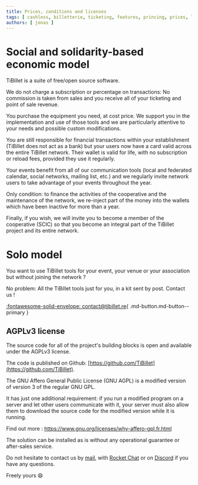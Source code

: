 ```yaml
---
title: Prices, conditions and licenses
tags: [ cashless, billetterie, ticketing, features, princing, prices, licences ]
authors: [ jonas ]
---
```


# Social and solidarity-based economic model

TiBillet is a suite of free/open source software.

We do not charge a subscription or percentage on transactions: 
No commission is taken from sales and 
you receive all of your ticketing and point of sale revenue.

You purchase the equipment you need, at cost price.
We support you in the implementation and use of those tools and we are particularly attentive to your needs and possible custom modifications.

You are still responsible for financial transactions within your establishment (TiBillet does not 
act as a bank) but your users now have a card valid across the entire TiBillet network. 
Their wallet is valid for life, with no subscription or reload fees, provided they use it regularly.

Your events benefit from all of our communication tools (local and federated calendar, social networks, mailing list, etc.) and we regularly invite network users to take advantage of your events throughout the year.

Only condition: to finance the activities of the cooperative and the maintenance of the network, we re-inject part of the money into the wallets which have been inactive for more than a year.

Finally, if you wish, we will invite you to become a member of the cooperative (SCIC) so that you become an integral part of the TiBillet project and its entire network.

# Solo model

You want to use TiBillet tools for your event, your venue or your association but without joining the network ?

No problem: All the TiBillet tools just for you, in a kit sent by post. Contact us !

[:fontawesome-solid-envelope: contact@tibillet.re](mailto:contact@tibillet.re){ .md-button.md-button--primary }

## AGPLv3 license

The source code for all of the project's building blocks is open and available under the AGPLv3 license.

The code is published on Github: [https://github.com/TiBillet](https://github.com/TiBillet).

The GNU Affero General Public License (GNU AGPL) is a modified version of version 3 of the regular GNU GPL.

It has just one additional requirement: if you run a modified program on a server and let other users communicate with it, your server must also allow them to download the source code for the modified version while it is running.

Find out more : https://www.gnu.org/licenses/why-affero-gpl.fr.html

The solution can be installed as is without any operational guarantee or after-sales service.

Do not hesitate to contact us by [mail](mailto:contact@tibillet.re), with [Rocket Chat](https://chat.communecter.org/channel/Tibillet/) or on [Discord](https://discord.gg/ecb5jtP7vY) if you have any questions.

Freely yours :smile:
